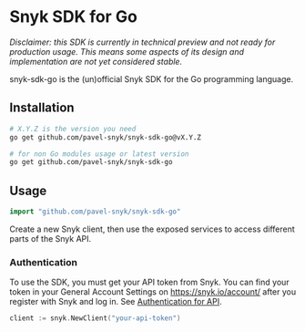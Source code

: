 # Snyk SDK for Go

_Disclaimer: this SDK is currently in technical preview and not ready for
production usage. This means some aspects of its design and implementation
are not yet considered stable._

snyk-sdk-go is the (un)official Snyk SDK for the Go programming language.

## Installation

```sh
# X.Y.Z is the version you need
go get github.com/pavel-snyk/snyk-sdk-go@vX.Y.Z

# for non Go modules usage or latest version
go get github.com/pavel-snyk/snyk-sdk-go
```

## Usage

```go
import "github.com/pavel-snyk/snyk-sdk-go"
```

Create a new Snyk client, then use the exposed services to access different
parts of the Snyk API.

### Authentication

To use the SDK, you must get your API token from Snyk. You can find your token
in your General Account Settings on https://snyk.io/account/ after you register
with Snyk and log in. See [Authentication for API](https://docs.snyk.io/snyk-api-info/authentication-for-api).

```go
client := snyk.NewClient("your-api-token")
```
